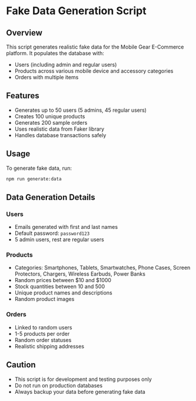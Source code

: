 # Fake Data Generation Script

## Overview
This script generates realistic fake data for the Mobile Gear E-Commerce platform. It populates the database with:
- Users (including admin and regular users)
- Products across various mobile device and accessory categories
- Orders with multiple items

## Features
- Generates up to 50 users (5 admins, 45 regular users)
- Creates 100 unique products
- Generates 200 sample orders
- Uses realistic data from Faker library
- Handles database transactions safely

## Usage
To generate fake data, run:
```bash
npm run generate:data
```

## Data Generation Details
### Users
- Emails generated with first and last names
- Default password: `password123`
- 5 admin users, rest are regular users

### Products
- Categories: Smartphones, Tablets, Smartwatches, Phone Cases, Screen Protectors, Chargers, Wireless Earbuds, Power Banks
- Random prices between $10 and $1000
- Stock quantities between 10 and 500
- Unique product names and descriptions
- Random product images

### Orders
- Linked to random users
- 1-5 products per order
- Random order statuses
- Realistic shipping addresses

## Caution
- This script is for development and testing purposes only
- Do not run on production databases
- Always backup your data before generating fake data
